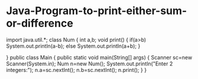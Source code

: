 # Java-Program-to-print-either-sum-or-difference
import java.util.*;
class Num
{
    int a,b;
    void print()
    {
        if(a>b)
        System.out.println(a-b);
        else
        System.out.println(a+b);
    }
    
}
public class Main
{
	public static void main(String[] args) {
		Scanner sc=new Scanner(System.in);
		Num n=new Num();
		System.out.println("Enter 2 integers:");
		n.a=sc.nextInt();
		n.b=sc.nextInt();
		n.print();
	}
}
